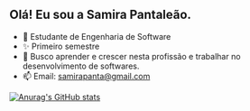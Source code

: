 ## Olá! Eu sou a Samira Pantaleão.

- 🔭 Estudante de Engenharia de Software
- ✨ Primeiro semestre
- 🤔 Busco aprender e crescer nesta profissão e trabalhar no desenvolvimento de softwares.
- 📫 Email: samirapanta@gmail.com

[![Anurag's GitHub stats](https://github-readme-stats.vercel.app/apisamirampanta=anuraghazra)](https://github.com/anuraghazra/github-readme-stats)
